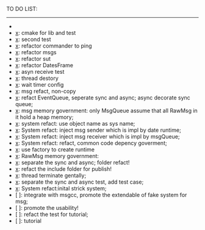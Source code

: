 TO DO LIST:

***

- [x]: bii-code
- [x]: cmake for lib and test
- [x]: second test
- [x]: refactor commander to ping
- [x]: refactor msgs
- [x]: refactor sut
- [x]: refactor DatesFrame
- [x]: asyn receive test
- [x]: thread destory
- [x]: wait timer config
- [x]: msg refact, non-copy
- [x]: refact EventQueue, seperate sync and async; async decorate sync queue;
- [x]: msg memory government: only MsgQueue assume that all RawMsg in it hold a heap memory;
- [x]: system refact: use object name as sys name;
- [x]: System refact: inject msg sender which is impl by date runtime;
- [x]: System refact: inject msg receiver which is impl by msgQueue;
- [x]: System refact: refact, common code depency goverment;
- [x]: use factory to create runtime 
- [x]: RawMsg memory government:
- [x]: separate the sync and async; folder refact!
- [x]: refact the include folder for publish!
- [x]: thread terminate gentally;
- [x]: separate the sync and async test, add test case;
- [x]: System refact:inital strick system; 
- [ ]: integrate with msgcc, promote the extendable of fake system for msg;
- [ ]: promote the usability!
- [ ]: refact the test for tutorial;
- [ ]: tutorial

